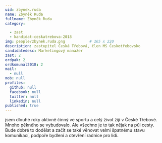 ```yaml
---
uid: zbynek.ruda
name: Zbyněk Ruda
fullname: Zbyněk Ruda
category:

  - zast
  - kandidat-ceskatrebova-2018
img: people/zbynek.ruda.png           # 165 x 220
description: zastupitel Česká Třebová, člen MS Českotřebovsko
candidatedesc: Marketingový manažer
zast: 2
ordpak: 2
ordkomunal2018: 2
mail:
  - null
mob: null
profiles:
  github: null
  facebook: null
  twitter: null
  linkedin: null
published: true
---
```


jsem dlouhé roky aktivně činný ve sportu a celý život žiji v České Třebové. Mnoho pěkného se vybudovalo. Ale všechno je to tak nějak na půl cesty. Bude dobré to dodělat a začít se také věnovat velmi špatnému stavu komunikací, podpoře bydlení a otevření radnice pro lidi.
